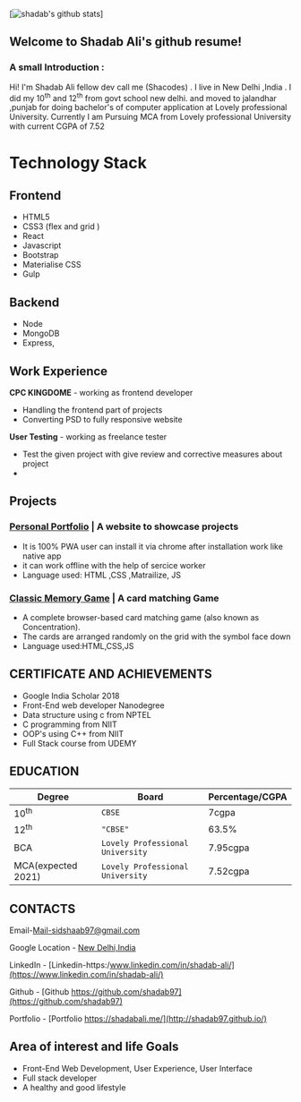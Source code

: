 [![shadab's github stats](https://github-readme-stats.vercel.app/api?username=shadab97)]
## Welcome to Shadab Ali's github resume!

### A small Introduction :
Hi! I'm Shadab Ali fellow dev call me (Shacodes) . I live in New Delhi ,India .
I did my 10<sup>th</sup> and 12<sup>th</sup> from govt school new delhi. and moved to jalandhar ,punjab for doing bachelor's of computer application at Lovely professional University.
Currently I am Pursuing MCA from Lovely professional University with current CGPA of 7.52

 


# Technology Stack

## Frontend 
 

 - HTML5
 - CSS3 (flex and grid )
 - React
 - Javascript
 - Bootstrap
 - Materialise CSS
 - Gulp
 ##  Backend
 
 - Node
 - MongoDB
 - Express,



## Work Experience

**CPC KINGDOME** - working as frontend developer

 - Handling the frontend part of projects 
 - Converting PSD to fully responsive website   
 


**User Testing** - working as freelance tester
 - Test the given project with give review and corrective measures about project
 - 

## Projects

### [Personal Portfolio](http://shadab97.github.io/) | A website to showcase projects

-   It is 100% PWA user can install it via chrome after installation work like native app
-   it can work offline with the help of sercice worker
-   Language used: HTML ,CSS ,Matrailize, JS

### [Classic Memory Game](http://shadab97.github.io/fend-project-memory-game/) | A card matching Game

-   A complete browser-based card matching game (also known as Concentration).
-   The cards are arranged randomly on the grid with the symbol face down
-   Language used:HTML,CSS,JS


## CERTIFICATE AND ACHIEVEMENTS

-   Google India Scholar 2018
-   Front-End web developer Nanodegree
-   Data structure using c from NPTEL
-   C programming from NIIT
-   OOP's using C++ from NIIT
-   Full Stack course from UDEMY
## EDUCATION
|Degree                |Board|Percentage/CGPA|
|----------------|-------------------------------|-----------------------------|
|10<sup>th</sup>|`CBSE`            |7cgpa            |
|12<sup>th</sup>|`"CBSE"`            |63.5%            |
|BCA          |`Lovely Professional University`|7.95cgpa|
|MCA(expected 2021)|`Lovely Professional University`|7.52cgpa|

##  CONTACTS

Email-[Mail-sidshaab97@gmail.com](mailto:sidshaab97@gmail.com)

Google Location - [New Delhi,India](https://goo.gl/maps/w3p5nWaty8U2)

LinkedIn - [Linkedin-https:/www.linkedin.com/in/shadab-ali/](https://www.linkedin.com/in/shadab-ali/)

Github - [Github  https://github.com/shadab97](https://github.com/shadab97)

Portfolio - [Portfolio  https://shadabali.me/](http://shadab97.github.io/)

## Area of interest and life Goals

-   Front-End Web Development, User Experience, User Interface
-   Full stack developer
-   A healthy and good lifestyle


